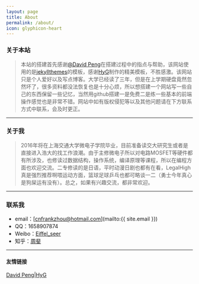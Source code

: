 ```yaml
---
layout: page
title: About
permalink: /about/
icon: glyphicon-heart
---
```

### 关于本站

> 本站的搭建首先感谢[@David Peng](http://blackdavid.com)在搭建过程中的指点与帮助，该网站使用的是[jekyllthemes](http://jekyllthemes.org/)的模板，感谢[HyG](http://http://gaohaoyang.github.io/)制作的精美模板，不胜感激。该网站只是个人爱好以及写点博客。大学已经读了三年，但是在上学期硬盘竟然忽然坏了，很多资料都没法恢复也是十分心烦，所以想搭建一个网站写一些自己的东西保留一些记忆，当然用github搭建一是免费二是练一些基本的前端操作感觉也是非常不错。网站中如有版权侵犯等以及其他问题请在下方联系方式中联系，会及时更正。

  
---
### 关于我

> 2016年将在上海交通大学微电子学院毕业，目前准备读交大研究生或者是直接进入浩大的找工作浪潮。由于主修微电子所以对电路MOSFET等硬件都有所涉及，也修读过数据结构，操作系统，编译原理等课程，所以在编程方面也欢迎交流。二专修读的是日语，平时动漫日剧也都有在看，LegalHigh真是强烈推荐啊喂运动方面，篮球足球乒乓也都可略谈一二（勇士今年真心是狗屎运有没有）。总之，如果有兴趣交流，都非常欢迎。

  
---

### 联系我

* email：[cnfrankzhou@hotmail.com](mailto:{{ site.email }})
* QQ：1658907874
* Weibo：[Eiffel_seer](http://weibo.com/5139429506/profile?topnav=1&wvr=6)
* 知乎：[周斐](http://www.zhihu.com/people/zhou-fei-86-47)

---

#### 友情链接
[David Peng](http://blackdavid.com)|[HyG](http://http://gaohaoyang.github.io/)
 



